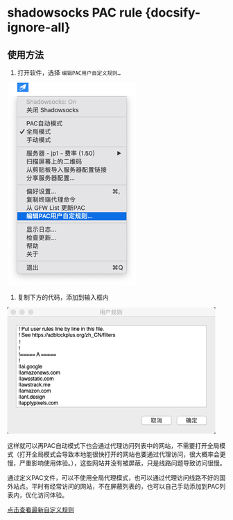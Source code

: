 # shadowsocks PAC rule {docsify-ignore-all}

## 使用方法

1. 打开软件，选择 `编辑PAC用户自定义规则…`

![打开规则设置](../assets/imgs/2019-04-26_15-55-46.png)

1. 复制下方的代码，添加到输入框内

![粘贴到输入框内](../assets/imgs/2019-04-26_15-57-41.png)

这样就可以再PAC自动模式下也会通过代理访问列表中的网站，不需要打开全局模式（打开全局模式会导致本地能很快打开的网站也要通过代理访问，很大概率会更慢，严重影响使用体验。），这些网站并没有被屏蔽，只是线路问题导致访问很慢。

通过定义PAC文件，可以不使用全局代理模式，也可以通过代理访问线路不好的国外站点。平时有经常访问的网站，不在屏蔽列表的，也可以自己手动添加到PAC列表内，优化访问体验。

[点击查看最新自定义规则](user-rule.txt ':include')